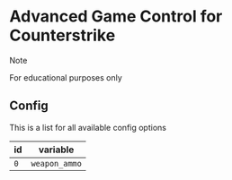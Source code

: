# Advanced Game Control for Counterstrike

> [!NOTE]
> For educational purposes only

## Config

This is a list for all available config options

| id | variable |
| --- | --- |
| `0` | `weapon_ammo` |
